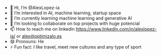 - 👋 Hi, I’m @AlexLopez-ia
- 👀 I’m interested in AI, machine learning, startup space
- 🌱 I’m currently learning machine learning and generative AI
- 💞️ I’m looking to collaborate on top projects with huge potencial
- 📫 How to reach me on linkedin https://www.linkedin.com/in/alexlopez-ia/ or alex@optimizalo.es
- 😄 Pronouns: He
- ⚡ Fun fact: I like travel, meet new cultures and any type of sport
<!---
AlexLopez-ia/AlexLopez-ia is a ✨ special ✨ repository because its `README.md` (this file) appears on your GitHub profile.
You can click the Preview link to take a look at your changes.
--->
